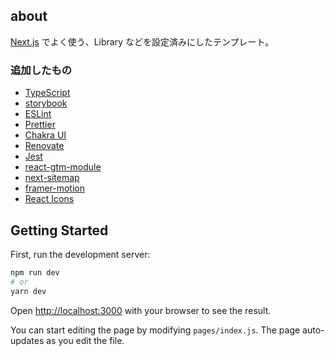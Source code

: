 ## about

[Next.js](https://nextjs.org/) でよく使う、Library などを設定済みにしたテンプレート。

### 追加したもの

- [TypeScript](https://www.typescriptlang.org/)
- [storybook](https://storybook.js.org/)
- [ESLint](https://eslint.org/)
- [Prettier](https://prettier.io/)
- [Chakra UI](https://chakra-ui.com/)
- [Renovate](https://www.whitesourcesoftware.com/free-developer-tools/renovate/)
- [Jest](https://jestjs.io/ja/)
- [react-gtm-module](https://www.npmjs.com/package/react-gtm-module)
- [next-sitemap](https://www.npmjs.com/package/next-sitemap)
- [framer-motion](https://www.framer.com/motion/)
- [React Icons](https://react-icons.github.io/react-icons/)

## Getting Started

First, run the development server:

```bash
npm run dev
# or
yarn dev
```

Open [http://localhost:3000](http://localhost:3000) with your browser to see the result.

You can start editing the page by modifying `pages/index.js`. The page auto-updates as you edit the file.
